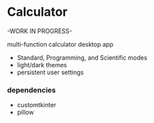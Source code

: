 # Calculator
-WORK IN PROGRESS-  
  
multi-function calculator desktop app  
- Standard, Programming, and Scientific modes
- light/dark themes  
- persistent user settings

### dependencies
- customtkinter
- pillow
